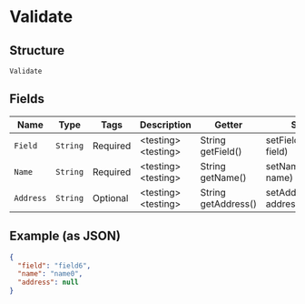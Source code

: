 
# Validate

## Structure

`Validate`

## Fields

| Name | Type | Tags | Description | Getter | Setter |
|  --- | --- | --- | --- | --- | --- |
| `Field` | `String` | Required | &lt;testing&gt; &lt;testing&gt; | String getField() | setField(String field) |
| `Name` | `String` | Required | &lt;testing&gt; &lt;testing&gt; | String getName() | setName(String name) |
| `Address` | `String` | Optional | &lt;testing&gt; &lt;testing&gt; | String getAddress() | setAddress(String address) |

## Example (as JSON)

```json
{
  "field": "field6",
  "name": "name0",
  "address": null
}
```

